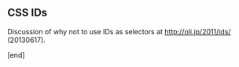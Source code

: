 ## CSS IDs

Discussion of why not to use IDs as selectors at http://oli.jp/2011/ids/ (20130617).

[end]
